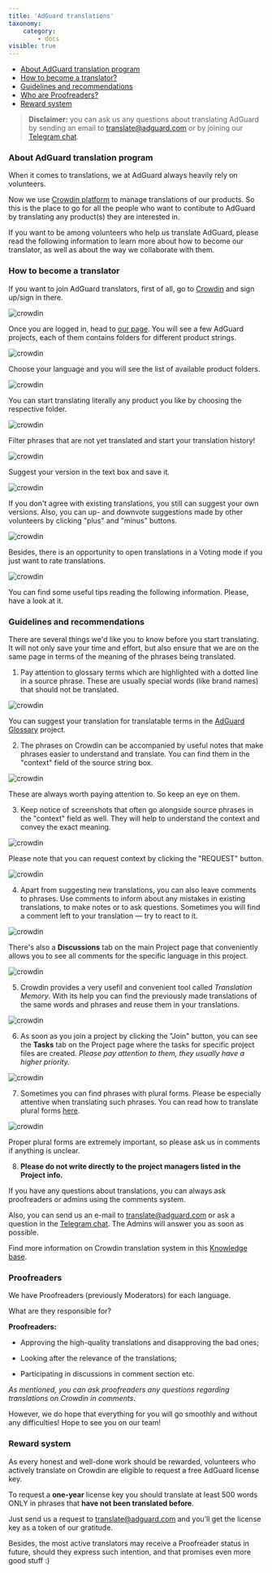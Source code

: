 ```yaml
---
title: 'AdGuard translations'
taxonomy:
    category:
        - docs
visible: true
---
```


* [About AdGuard translation program](#program)
* [How to become a translator?](#become-translator)
* [Guidelines and recommendations](#guidelines)
* [Who are Proofreaders?](#proofreaders)
* [Reward system](#rewards)

>**Disclaimer:** you can ask us any questions about translating AdGuard by sending an email to [translate@adguard.com](mailto:translate@adguard.com) or by joining our [Telegram chat](https://t.me/joinchat/UVYTLcHbr8JmOGIy).

<a name="program"></a>
### About AdGuard translation program

When it comes to translations, we at AdGuard always heavily rely on volunteers.

Now we use [Crowdin platform](https://crowdin.com/) to manage translations of our products. So this is the place to go for all the people who want to contibute to AdGuard by translating any product(s) they are interested in.

If you want to be among volunteers who help us translate AdGuard, please read the following information to learn more about how to become our translator, as well as about the way we collaborate with them.

<a name="become-translator"></a>

### How to become a translator

If you want to join AdGuard translators, first of all, go to [Crowdin](https://crowdin.com/) and sign up/sign in there.


![crowdin](https://cdn.adguard.com/public/Adguard/kb/en/ag-translations/main-screen.png) 


Once you are logged in, head to [our page](https://crowdin.com/profile/adguard/). You will see a few AdGuard projects, each of them contains folders for different product strings.

![crowdin](https://cdn.adguard.com/public/Adguard/kb/en/ag-translations/projects.png) 


Choose your language and you will see the list of available product folders. 


![crowdin](https://cdn.adguard.com/public/Adguard/kb/en/ag-translations/languages.png) 


You can start translating literally any product you like by choosing the respective folder.


![crowdin](https://cdn.adguard.com/public/Adguard/kb/en/ag-translations/folders.png) 


Filter phrases that are not yet translated and start your translation history!


![crowdin](https://cdn.adguard.com/public/Adguard/kb/en/ag-translations/filter.png) 


Suggest your version in the text box and save it.

![crowdin](https://cdn.adguard.com/public/Adguard/kb/en/ag-translations/text-box.png) 


If you don't agree with existing translations, you still can suggest your own versions. Also, you can up- and downvote suggestions made by other volunteers by clicking "plus" and "minus" buttons.
  
![crowdin](https://cdn.adguard.com/public/Adguard/kb/en/ag-translations/vote.png) 

Besides, there is an opportunity to open translations in a Voting mode if you just want to rate translations.

![crowdin](https://cdn.adguard.com/public/Adguard/kb/en/ag-translations/mode.png)


You can find some useful tips reading the following information. Please, have a look at it.

 
<a name="guidelines"></a>

### Guidelines and recommendations

There are several things we'd like you to know before you start translating. It will not only save your time and effort, but also ensure that we are on the same page in terms of the meaning of the phrases being translated.

1. Pay attention to glossary terms which are highlighted with a dotted line in a source phrase. These are usually special words (like brand names) that should not be translated. 

![crowdin](https://cdn.adguard.com/public/Adguard/kb/en/ag-translations/terms.png) 

You can suggest your translation for translatable terms in the [AdGuard Glossary](https://crowdin.com/project/adguard-glossary) project.

2. The phrases on Crowdin can be accompanied by useful notes that make phrases easier to understand and translate. You can find them in the "context" field of the source string box.

![crowdin](https://cdn.adguard.com/public/Adguard/kb/en/ag-translations/context-note.png) 


These are always worth paying attention to. So keep an eye on them.


3. Keep notice of screenshots that often go alongside source phrases in the "context" field as well. They will help to understand the context and convey the exact meaning.

![crowdin](https://cdn.adguard.com/public/Adguard/kb/en/ag-translations/screenshot.png) 


Please note that you can request context by clicking the "REQUEST" button.

![crowdin](https://cdn.adguard.com/public/Adguard/kb/en/ag-translations/request.png) 


4. Apart from suggesting new translations, you can also leave comments to phrases. Use comments to inform about any mistakes in existing translations, to make notes or to ask questions. Sometimes you will find a comment left to your translation — try to react to it.

![crowdin](https://cdn.adguard.com/public/Adguard/kb/en/ag-translations/comments.png) 


There's also a **Discussions** tab on the main Project page that conveniently allows you to see all comments for the specific language in this project.

![crowdin](https://cdn.adguard.com/public/Adguard/kb/en/ag-translations/discussions.png) 


5. Crowdin provides a very usefil and convenient tool called _Translation Memory_. With its help you can find the previously made translations of the same words and phrases and reuse them in your translations.

![crowdin](https://cdn.adguard.com/public/Adguard/kb/en/ag-translations/tm.png) 


6. As soon as you join a project by cliсking the "Join" button, you can see the **Tasks** tab on the Project page where the tasks for specific project files are created. _Please pay attention to them, they usually have a higher priority._ 

![crowdin](https://cdn.adguard.com/public/Adguard/kb/en/ag-translations/tasks.png) 


7. Sometimes you can find phrases with plural forms. Please be especially attentive when translating such phrases. You can read how to translate plural forms [here](https://kb.adguard.com/en/miscellaneous/plurals).

![crowdin](https://cdn.adguard.com/public/Adguard/kb/en/ag-translations/plurals.png) 


Proper plural forms are extremely important, so please ask us in comments if anything is unclear.


8. **Please do not write directly to the project managers listed in the Project info.** 

If you have any questions about translations, you can always ask proofreaders or admins using the comments system.  

Also, you can send us an e-mail to [translate@adguard.com](mailto:translate@adguard.com) or ask a question in the [Telegram chat](https://t.me/joinchat/CBcY6Au3K0AtD35a2r1y8w). The Admins will answer you as soon as possible.

Find more information on Crowdin translation system in this [Knowledge base](https://support.crowdin.com).


<a name="proofreaders"></a>
### Proofreaders

We have Proofreaders (previously Moderators) for each language. 

What are they responsible for?

**Proofreaders:**

- Approving the high-quality translations and disapproving the bad ones;

- Looking after the relevance of the translations;

- Participating in discussions in comment section etc.


_As mentioned, you can ask proofreaders any questions regarding translations on Crowdin in comments_.


However, we do hope that everything for you will go smoothly and without any difficulties! Hope to see you on our team!


<a name="rewards"></a>

### Reward system

As every honest and well-done work should be rewarded, volunteers who actively translate on Crowdin are eligible to request a free AdGuard license key.

To request a **one-year** license key you should translate at least 500 words ONLY in phrases that **have not been translated before**.

Just send us a request to [translate@adguard.com](mailto:translate@adguard.com) and you’ll get the license key as a token of our gratitude.

Besides, the most active translators may receive a Proofreader status in future, should they express such intention, and that promises even more good stuff :)
